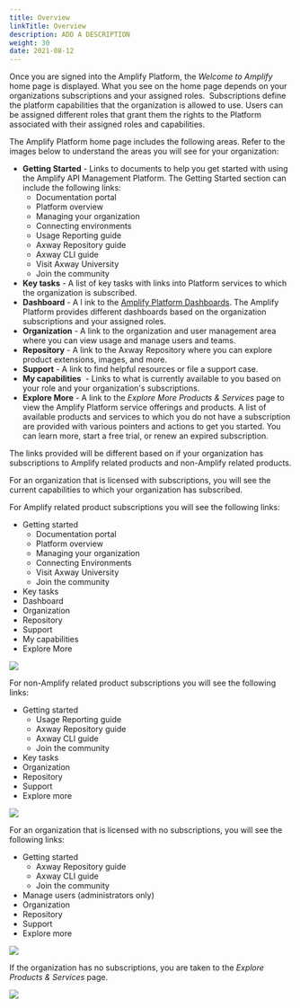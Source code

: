 ```yaml
---
title: Overview
linkTitle: Overview
description: ADD A DESCRIPTION
weight: 30
date: 2021-08-12
---
```


Once you are signed into the Amplify Platform, the _Welcome to Amplify_ home page is displayed. What you see on the home page depends on your organizations subscriptions and your assigned roles.  Subscriptions define the platform capabilities that the organization is allowed to use. Users can be assigned different roles that grant them the rights to the Platform associated with their assigned roles and capabilities.

The Amplify Platform home page includes the following areas. Refer to the images below to understand the areas you will see for your organization:

* **Getting Started** - Links to documents to help you get started with using the Amplify API Management Platform. The Getting Started section can include the following links:
    * Documentation portal
    * Platform overview
    * Managing your organization
    * Connecting environments
    * Usage Reporting guide
    * Axway Repository guide
    * Axway CLI guide
    * Visit Axway University
    * Join the community
* **Key tasks** - A list of key tasks with links into Platform services to which the organization is subscribed.
* **Dashboard** - A l ink to the [Amplify Platform Dashboards](/docs/dashboard_guide/the_dashboards/). The Amplify Platform provides different dashboards based on the organization subscriptions and your assigned roles.
* **Organization** - A link to the organization and user management area where you can view usage and manage users and teams.
* **Repository** - A link to the Axway Repository where you can explore product extensions, images, and more.
* **Support** - A link to find helpful resources or file a support case.
* **My capabilities**  - Links to what is currently available to you based on your role and your organization's subscriptions.
* **Explore More** \- A link to the _Explore More Products & Services_ page to view the Amplify Platform service offerings and products. A list of available products and services to which you do not have a subscription are provided with various pointers and actions to get you started. You can learn more, start a free trial, or renew an expired subscription.

The links provided will be different based on if your organization has subscriptions to Amplify related products and non-Amplify related products.

For an organization that is licensed with subscriptions, you will see the current capabilities to which your organization has subscribed.

For Amplify related product subscriptions you will see the following links:

* Getting started
    * Documentation portal
    * Platform overview
    * Managing your organization
    * Connecting Environments
    * Visit Axway University
    * Join the community
* Key tasks
* Dashboard
* Organization
* Repository
* Support
* My capabilities
* Explore More

![](/Images/amplify_subscriptions.png)

For non-Amplify related product subscriptions you will see the following links:

* Getting started
    * Usage Reporting guide
    * Axway Repository guide
    * Axway CLI guide
    * Join the community
* Key tasks
* Organization
* Repository
* Support
* Explore more

![](/Images/non_amplify_subscriptions.png)

For an organization that is licensed with no subscriptions, you will see the following links:

* Getting started
    * Axway Repository guide
    * Axway CLI guide
    * Join the community
* Manage users (administrators only)
* Organization
* Repository
* Support
* Explore more

![](/Images/licensed_org_no_subscriptions.png)

If the organization has no subscriptions, you are taken to the _Explore Products & Services_ page.

![](/Images/explore_products_and_services.png)

